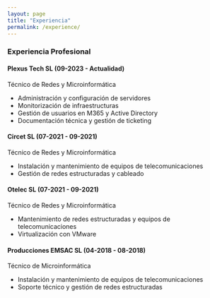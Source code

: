 ```yaml
---
layout: page
title: "Experiencia"
permalink: /experience/
---
```


### Experiencia Profesional

#### **Plexus Tech SL** (09-2023 - Actualidad)
Técnico de Redes y Microinformática
- Administración y configuración de servidores
- Monitorización de infraestructuras
- Gestión de usuarios en M365 y Active Directory
- Documentación técnica y gestión de ticketing

#### **Circet SL** (07-2021 - 09-2021)
Técnico de Redes y Microinformática
- Instalación y mantenimiento de equipos de telecomunicaciones
- Gestión de redes estructuradas y cableado

#### **Otelec SL** (07-2021 - 09-2021)
Técnico de Redes y Microinformática
- Mantenimiento de redes estructuradas y equipos de telecomunicaciones
- Virtualización con VMware

#### **Producciones EMSAC SL** (04-2018 - 08-2018)
Técnico de Microinformática
- Instalación y mantenimiento de equipos de telecomunicaciones
- Soporte técnico y gestión de redes estructuradas
